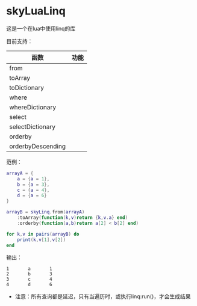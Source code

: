 # skyLuaLinq

这是一个在lua中使用linq的库

目前支持：

|函数|功能|
|-|-|
|from||
|toArray||
|toDictionary||
|where||
|whereDictionary||
|select||
|selectDictionary||
|orderby||
|orderbyDescending||


范例：
```lua
arrayA = {
    a = {a = 1},
    b = {a = 3},
    c = {a = 4},
    d = {a = 6}
}

arrayB = skyLinq.from(arrayA)
    :toArray(function(k,v)return {k,v.a} end)
    :orderby(function(a,b)return a[2] < b[2] end)

for k,v in pairs(arrayB) do
    print(k,v[1],v[2])
end
```

输出：
```
1       a       1
2       b       3
3       c       4
4       d       6
```

* 注意：所有查询都是延迟，只有当遍历时，或执行linq:run()，才会生成结果